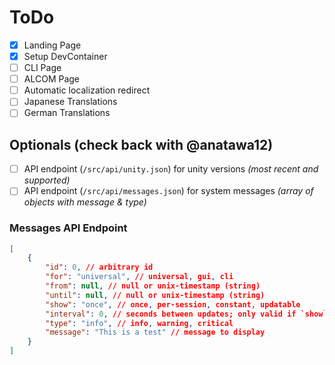 # ToDo

- [X] Landing Page
- [X] Setup DevContainer
- [ ] CLI Page
- [ ] ALCOM Page
- [ ] Automatic localization redirect
- [ ] Japanese Translations
- [ ] German Translations

## Optionals (check back with @anatawa12)

- [ ] API endpoint (`/src/api/unity.json`) for unity versions *(most recent and supported)*
- [ ] API endpoint (`/src/api/messages.json`) for system messages *(array of objects with message & type)*

### Messages API Endpoint

```json
[
    {
        "id": 0, // arbitrary id
        "for": "universal", // universal, gui, cli
        "from": null, // null or unix-timestamp (string)
        "until": null, // null or unix-timestamp (string)
        "show": "once", // once, per-session, constant, updatable
        "interval": 0, // seconds between updates; only valid if `show` is `updatable`
        "type": "info", // info, warning, critical
        "message": "This is a test" // message to display
    }
]
```

